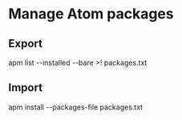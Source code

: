 # Manage Atom packages

## Export
apm list --installed --bare >! packages.txt

## Import
apm install --packages-file packages.txt
